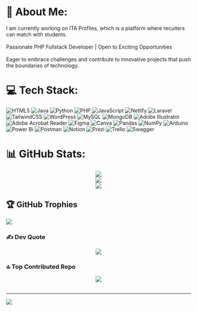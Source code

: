 # 💫 About Me:
I am currently working on ITA Profiles, which is a platform where recuiters can match with students.<br><br>Passionate PHP Fullstack Developer | Open to Exciting Opportunities<br><br> Eager to embrace challenges and contribute to innovative projects that push the boundaries of technology.



# 💻 Tech Stack:
![HTML5](https://img.shields.io/badge/html5-%23E34F26.svg?style=for-the-badge&logo=html5&logoColor=white) ![Java](https://img.shields.io/badge/java-%23ED8B00.svg?style=for-the-badge&logo=openjdk&logoColor=white) ![Python](https://img.shields.io/badge/python-3670A0?style=for-the-badge&logo=python&logoColor=ffdd54) ![PHP](https://img.shields.io/badge/php-%23777BB4.svg?style=for-the-badge&logo=php&logoColor=white) ![JavaScript](https://img.shields.io/badge/javascript-%23323330.svg?style=for-the-badge&logo=javascript&logoColor=%23F7DF1E) ![Netlify](https://img.shields.io/badge/netlify-%23000000.svg?style=for-the-badge&logo=netlify&logoColor=#00C7B7) ![Laravel](https://img.shields.io/badge/laravel-%23FF2D20.svg?style=for-the-badge&logo=laravel&logoColor=white) ![TailwindCSS](https://img.shields.io/badge/tailwindcss-%2338B2AC.svg?style=for-the-badge&logo=tailwind-css&logoColor=white) ![WordPress](https://img.shields.io/badge/WordPress-%23117AC9.svg?style=for-the-badge&logo=WordPress&logoColor=white) ![MySQL](https://img.shields.io/badge/mysql-%2300000f.svg?style=for-the-badge&logo=mysql&logoColor=white) ![MongoDB](https://img.shields.io/badge/MongoDB-%234ea94b.svg?style=for-the-badge&logo=mongodb&logoColor=white) ![Adobe Illustrator](https://img.shields.io/badge/adobe%20illustrator-%23FF9A00.svg?style=for-the-badge&logo=adobe%20illustrator&logoColor=white) ![Adobe Acrobat Reader](https://img.shields.io/badge/Adobe%20Acrobat%20Reader-EC1C24.svg?style=for-the-badge&logo=Adobe%20Acrobat%20Reader&logoColor=white) ![Figma](https://img.shields.io/badge/figma-%23F24E1E.svg?style=for-the-badge&logo=figma&logoColor=white) ![Canva](https://img.shields.io/badge/Canva-%2300C4CC.svg?style=for-the-badge&logo=Canva&logoColor=white) ![Pandas](https://img.shields.io/badge/pandas-%23150458.svg?style=for-the-badge&logo=pandas&logoColor=white) ![NumPy](https://img.shields.io/badge/numpy-%23013243.svg?style=for-the-badge&logo=numpy&logoColor=white) ![Arduino](https://img.shields.io/badge/-Arduino-00979D?style=for-the-badge&logo=Arduino&logoColor=white) ![Power Bi](https://img.shields.io/badge/power_bi-F2C811?style=for-the-badge&logo=powerbi&logoColor=black) ![Postman](https://img.shields.io/badge/Postman-FF6C37?style=for-the-badge&logo=postman&logoColor=white) ![Notion](https://img.shields.io/badge/Notion-%23000000.svg?style=for-the-badge&logo=notion&logoColor=white) ![Prezi](https://img.shields.io/badge/Prezi-%23000000.svg?style=for-the-badge&logo=Prezi&logoColor=white) ![Trello](https://img.shields.io/badge/Trello-%23026AA7.svg?style=for-the-badge&logo=Trello&logoColor=white) ![Swagger](https://img.shields.io/badge/-Swagger-%23Clojure?style=for-the-badge&logo=swagger&logoColor=white)
# 📊 GitHub Stats:
<p align="center">
  <img src="https://github-readme-stats.vercel.app/api?username=leidyz&theme=dark&hide_border=false&include_all_commits=false&count_private=true)"/><br/>
  <img src="https://github-readme-streak-stats.herokuapp.com/?user=leidyz&theme=dark&hide_border=false)"/><br/>
  <img src="(https://github-readme-stats.vercel.app/api/top-langs/?username=leidyz&theme=dark&hide_border=false&include_all_commits=false&count_private=true&layout=compact)"/><br/>
</p>

## 🏆 GitHub Trophies
![](https://github-profile-trophy.vercel.app/?username=leidyz&theme=juicyfresh&no-frame=false&no-bg=false&margin-w=4)


### ✍️ Dev Quote
<p align="center">
  <img src="https://quotes-github-readme.vercel.app/api?type=horizontal&theme=tokyonight)"/>
</p>


### 🔝 Top Contributed Repo

<p align="center">
  <img src="https://github-contributor-stats.vercel.app/api?username=leidyz&limit=5&theme=dark&combine_all_yearly_contributions=true)"/><br><br>
</p>

---
[![](https://visitcount.itsvg.in/api?id=leidyz&icon=0&color=5)](https://visitcount.itsvg.in)




